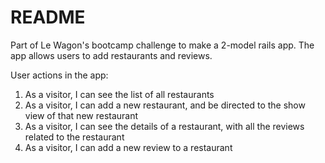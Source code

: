 # README

Part of Le Wagon's bootcamp challenge to make a 2-model rails app. 
The app allows users to add restaurants and reviews.

User actions in the app:

1. As a visitor, I can see the list of all restaurants
2. As a visitor, I can add a new restaurant, and be directed to the show view of that new restaurant
3. As a visitor, I can see the details of a restaurant, with all the reviews related to the restaurant
4. As a visitor, I can add a new review to a restaurant
